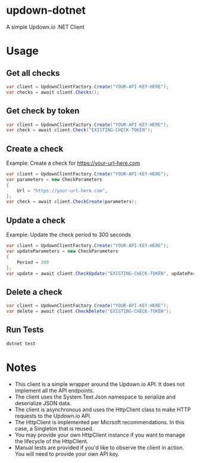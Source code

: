 # updown-dotnet
A simple Updown.io .NET Client

# Usage

## Get all checks
```csharp
var client = UpdownClientFactory.Create("YOUR-API-KEY-HERE");
var checks = await client.Checks();
```

## Get check by token
```csharp
var client = UpdownClientFactory.Create("YOUR-API-KEY-HERE");
var check = await client.Check("EXISTING-CHECK-TOKEN");
```

## Create a check
Example: Create a check for https://your-url-here.com
```csharp
var client = UpdownClientFactory.Create("YOUR-API-KEY-HERE");
var parameters = new CheckParameters
{
    Url = "https://your-url-here.com",
};
var check = await client.CheckCreate(parameters);

```

## Update a check
Example: Update the check period to 300 seconds
```csharp
var client = UpdownClientFactory.Create("YOUR-API-KEY-HERE");
var updateParameters = new CheckParameters
{
    Period = 300
};
var update = await client.CheckUpdate("EXISTING-CHECK-TOKEN", updateParameters);
```

## Delete a check
```csharp
var client = UpdownClientFactory.Create("YOUR-API-KEY-HERE");
var delete = await client.CheckDelete("EXISTING-CHECK-TOKEN");

```

## Run Tests
```bash
dotnet test
```

# Notes

- This client is a simple wrapper around the Updown.io API. It does not implement all the API endpoints.
- The client uses the System.Text.Json namespace to serialize and deserialize JSON data.
- The client is asynchronous and uses the HttpClient class to make HTTP requests to the Updown.io API.
- The HttpClient is implemented per Micrsoft recommendations.  In this case, a Singleton that is reused.
- You may provide your own HttpClient instance if you want to manage the lifecycle of the HttpClient.
- Manual tests are provided if you'd like to observe the client in action.  You will need to provide your own API key.